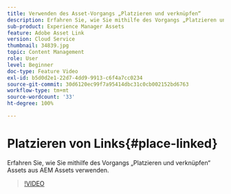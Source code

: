 ```yaml
---
title: Verwenden des Asset-Vorgangs „Platzieren und verknüpfen“
description: Erfahren Sie, wie Sie mithilfe des Vorgangs „Platzieren und verknüpfen“ Assets aus AEM Assets verwenden.
sub-product: Experience Manager Assets
feature: Adobe Asset Link
version: Cloud Service
thumbnail: 34839.jpg
topic: Content Management
role: User
level: Beginner
doc-type: Feature Video
exl-id: b5d0d2e1-22d7-4dd9-9913-c6f4a7cc0234
source-git-commit: 30d6120ec99f7a95414dbc31c0cb002152bd6763
workflow-type: tm+mt
source-wordcount: '33'
ht-degree: 100%

---
```


# Platzieren von Links{#place-linked}

Erfahren Sie, wie Sie mithilfe des Vorgangs „Platzieren und verknüpfen“ Assets aus AEM Assets verwenden.

>[!VIDEO](https://video.tv.adobe.com/v/34839?quality=12&learn=on)
